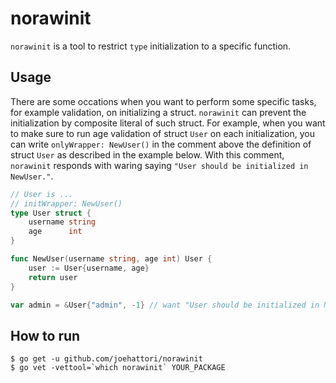 # norawinit

`norawinit` is a tool to restrict `type` initialization to a specific function.

## Usage

There are some occations when you want to perform some specific tasks, for example validation, on initializing a struct.
`norawinit` can prevent the initialization by composite literal of such struct.
For example, when you want to make sure to run age validation of struct `User` on each initialization, you can write `onlyWrapper: NewUser()`
in the comment above the definition of struct `User` as described in the example below.
With this comment, `norawinit` responds with waring saying `"User should be initialized in NewUser."`. 

```go
// User is ...
// initWrapper: NewUser()
type User struct {
	username string
	age      int
}

func NewUser(username string, age int) User {
	user := User{username, age}
	return user
}

var admin = &User{"admin", -1} // want "User should be initialized in NewUser."
```

## How to run
```
$ go get -u github.com/joehattori/norawinit
$ go vet -vettool=`which norawinit` YOUR_PACKAGE
```
